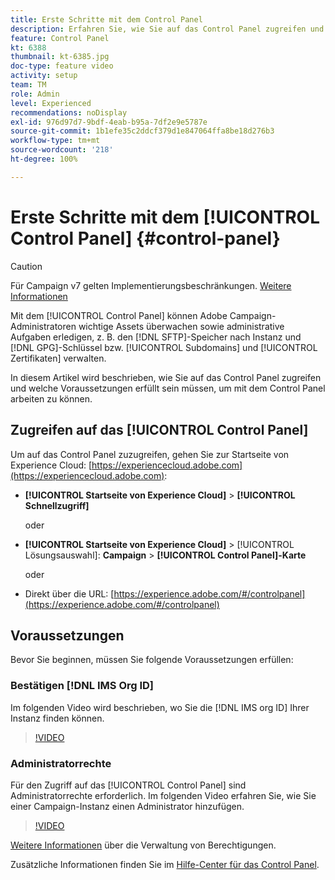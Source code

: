 ```yaml
---
title: Erste Schritte mit dem Control Panel
description: Erfahren Sie, wie Sie auf das Control Panel zugreifen und welche Voraussetzungen erfüllt sein müssen, um mit dem Control Panel arbeiten zu können.
feature: Control Panel
kt: 6388
thumbnail: kt-6385.jpg
doc-type: feature video
activity: setup
team: TM
role: Admin
level: Experienced
recommendations: noDisplay
exl-id: 976d97d7-9bdf-4eab-b95a-7df2e9e5787e
source-git-commit: 1b1efe35c2ddcf379d1e847064ffa8be18d276b3
workflow-type: tm+mt
source-wordcount: '218'
ht-degree: 100%

---
```


# Erste Schritte mit dem [!UICONTROL Control Panel] {#control-panel}

>[!CAUTION]
> Für Campaign v7 gelten Implementierungsbeschränkungen. [Weitere Informationen](https://experienceleague.adobe.com/docs/control-panel/using/faq.html?lang=de#v7-restrictions)

Mit dem [!UICONTROL Control Panel] können Adobe Campaign-Administratoren wichtige Assets überwachen sowie administrative Aufgaben erledigen, z. B. den [!DNL SFTP]-Speicher nach Instanz und [!DNL GPG]-Schlüssel bzw. [!UICONTROL Subdomains] und [!UICONTROL Zertifikaten] verwalten.

In diesem Artikel wird beschrieben, wie Sie auf das Control Panel zugreifen und welche Voraussetzungen erfüllt sein müssen, um mit dem Control Panel arbeiten zu können.

## Zugreifen auf das [!UICONTROL Control Panel]

Um auf das Control Panel zuzugreifen, gehen Sie zur Startseite von Experience Cloud: [https://experiencecloud.adobe.com](https://experiencecloud.adobe.com):

* **[!UICONTROL Startseite von Experience Cloud]** > **[!UICONTROL Schnellzugriff]**

   oder
* **[!UICONTROL Startseite von Experience Cloud]** > [!UICONTROL Lösungsauswahl]: **Campaign** > **[!UICONTROL Control Panel]-Karte**

   oder

* Direkt über die URL: [https://experience.adobe.com/#/controlpanel](https://experience.adobe.com/#/controlpanel)

## Voraussetzungen

Bevor Sie beginnen, müssen Sie folgende Voraussetzungen erfüllen:

### Bestätigen [!DNL IMS Org ID]

Im folgenden Video wird beschrieben, wo Sie die [!DNL IMS org ID] Ihrer Instanz finden können.

>[!VIDEO](https://video.tv.adobe.com/v/27183?quality=12&learn=0n)

### Administratorrechte

Für den Zugriff auf das [!UICONTROL Control Panel] sind Administratorrechte erforderlich.
Im folgenden Video erfahren Sie, wie Sie einer Campaign-Instanz einen Administrator hinzufügen.

>[!VIDEO](https://video.tv.adobe.com/v/27147?quality=12&learn=0n)

[Weitere Informationen](https://experienceleague.adobe.com/docs/control-panel/using/discover-control-panel/managing-permissions.html?lang=de#discover-control-panel) über die Verwaltung von Berechtigungen.

Zusätzliche Informationen finden Sie im [Hilfe-Center für das Control Panel](https://experienceleague.adobe.com/docs/control-panel/using/control-panel-home.html?lang=de).
